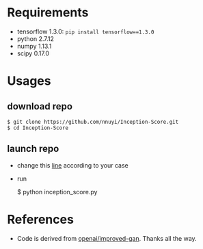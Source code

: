 # Requirements
  - tensorflow 1.3.0: `pip install tensorflow==1.3.0`
  - python 2.7.12
  - numpy 1.13.1
  - scipy 0.17.0
  
# Usages
## download repo
    $ git clone https://github.com/nnuyi/Inception-Score.git
    $ cd Inception-Score

## launch repo

  - change this [line](https://github.com/Ha0Tang/GestureGAN/blob/db5a420d2a3dce1e7f7b6d1a416f05daa0c6aea8/scripts/evaluation/IS/inception_score.py#L102) according to your case
  - run 
  
    $ python inception_score.py

# References
  - Code is derived from [openai/improved-gan](https://github.com/openai/improved-gan). Thanks all the way.
  
